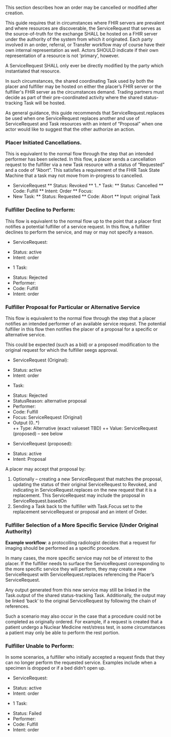This section describes how an order may be cancelled or modified after creation.

This guide requires that in circumstances where FHIR servers are prevalent and where resources are discoverable, the ServiceRequest that serves as the source-of-truth for the exchange SHALL be hosted on a FHIR server under the authority of the system from which it originated. Each party involved in an order, referral, or Transfer workflow may of course have their own internal representation as well. Actors SHOULD indicate if their own representation of a resource is not ‘primary’, however. 

A ServiceRequest SHALL only ever be directly modified by the party which instantiated that resource. 

In such circumstances, the shared coordinating Task used by both the placer and fulfiller may be hosted on either the placer’s FHIR server or the fulfiller's FHIR server as the circumstances demand. Trading partners must decide as part of their pre-coordinated activity where the shared status-tracking Task will be hosted.
 
As general guidance, this guide recommends that ServiceRequest.replaces be used when one ServiceRequest replaces another and use of ServiceRequest and Task resources with an intent of “Proposal” when one actor would like to suggest that the other authorize an action.


### Placer Initiated Cancellations.

This is equivalent to the normal flow through the step that an intended performer has been selected. In this flow, a placer sends a cancellation request to the fulfiller via a new Task resource with a status of “Requested” and a code of “Abort”. This satisfies a requirement of the FHIR Task State Machine that a task may not move from in-progress to cancelled. 
*	ServiceRequest
**	Status: Revoked
**	1..* Task:
**	Status: Cancelled 
**	Code: Fulfill
**	Intent: Order
**	Focus: <the ServiceRequest>
*	New Task:
**	Status: Requested
**	Code: Abort
** Input: original Task


### Fulfiller Decline to Perform:

This flow is equivalent to the normal flow up to the point that a placer first notifies a potential fulfiller of a service request. In this flow, a fulfiller declines to perform the service, and may or may not specify a reason. 
*	ServiceRequest:
+	Status: active
+	Intent: order
*	1 Task:
+	Status: Rejected
+	Performer: <specified>
+	Code: Fulfill
+	Intent: order

### Fulfiller Proposal for Particular or Alternative Service

This flow is equivalent to the normal flow through the step that a placer notifies an intended performer of an available service request. The potential fulfiller in this flow then notifies the placer of a proposal for a specific or alternative service. 

This could be expected (such as a bid) or a proposed modification to the original request for which the fulfiller seegs approval. 
*	ServiceRequest (Original):
+	Status: active
+	Intent: order
*	Task:
+	Status: Rejected
+	StatusReason: alternative proposal
+	Performer: <specified>
+	Code: Fulfill
+	Focus: ServiceRequest (Original)
+	Output (0..*)  
++	Type: Alternative (exact valueset TBD)
++	Value: ServiceRequest (proposed) – see below

*	ServiceRequest (proposed):
+	Status: active
+	Intent: Proposal

A placer may accept that proposal by:
1. Optionally – creating a new ServiceRequest that matches the proposal, updating the status of their original ServiceRequest to Revoked, and indicating in ServiceRequest.replaces on the new request that it is a replacement. This ServiceRequest may include the proposal in ServiceRequest.basedOn
2. Sending a Task back to the fulfiller with Task.Focus set to the replacement serviceRequest or proposal and an intent of Order.

### Fulfiller Selection of a More Specific Service (Under Original Authority)

**Example workflow**: a protocolling radiologist decides that a request for imaging should be performed as a specific procedure.

In many cases, the more specific service may not be of interest to the placer. If the fulfiller needs to surface the ServiceRequest corresponding to the more specific service they will perform, they may create a new ServiceRequest with ServiceRequest.replaces referencing the Placer’s ServiceRequest. 

Any output generated from this new service may still be linked in the Task.output of the shared status-tracking Task. Additionally, the output may be linked ‘back’ to the original ServiceRequest by following the chain of references.

Such a scenario may also occur in the case that a procedure could not be completed as originally ordered. For example, if a request is created that a patient undergo a Nuclear Medicine rest/stress test, in some circumstances a patient may only be able to perform the rest portion. 

### Fulfiller Unable to Perform:
In some scenarios, a fulfiller who initially accepted a request finds that they can no longer perform the requested service. Examples include when a specimen is dropped or if a bed didn’t open up. 
*	ServiceRequest:
+	Status: active
+	Intent: order
*	1 Task:
+ Status: Failed
+	Performer: <specified>
+	Code: Fulfill
+	Intent: order

